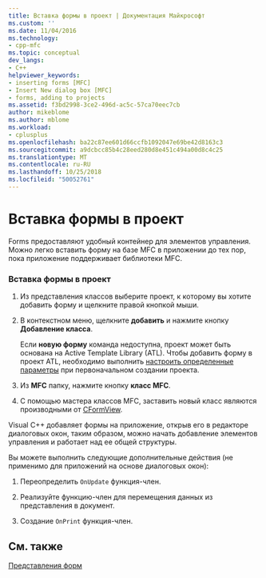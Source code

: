 ```yaml
---
title: Вставка формы в проект | Документация Майкрософт
ms.custom: ''
ms.date: 11/04/2016
ms.technology:
- cpp-mfc
ms.topic: conceptual
dev_langs:
- C++
helpviewer_keywords:
- inserting forms [MFC]
- Insert New dialog box [MFC]
- forms, adding to projects
ms.assetid: f3bd2998-3ce2-496d-ac5c-57ca70eec7cb
author: mikeblome
ms.author: mblome
ms.workload:
- cplusplus
ms.openlocfilehash: ba22c87ee601d66ccfb1092047e69be42d8163c3
ms.sourcegitcommit: a9dcbcc85b4c28eed280d8e451c494a00d8c4c25
ms.translationtype: MT
ms.contentlocale: ru-RU
ms.lasthandoff: 10/25/2018
ms.locfileid: "50052761"
---
```

# <a name="inserting-a-form-into-a-project"></a>Вставка формы в проект

Forms предоставляют удобный контейнер для элементов управления. Можно легко вставить форму на базе MFC в приложении до тех пор, пока приложение поддерживает библиотеки MFC.

### <a name="to-insert-a-form-into-your-project"></a>Вставка формы в проект

1. Из представления классов выберите проект, к которому вы хотите добавить форму и щелкните правой кнопкой мыши.

1. В контекстном меню, щелкните **добавить** и нажмите кнопку **Добавление класса**.

   Если **новую форму** команда недоступна, проект может быть основана на Active Template Library (ATL). Чтобы добавить форму в проект ATL, необходимо выполнить [настроить определенные параметры](../atl/reference/application-settings-atl-project-wizard.md) при первоначальном создании проекта.

1. Из **MFC** папку, нажмите кнопку **класс MFC**.

1. С помощью мастера классов MFC, заставить новый класс являются производными от [CFormView](../mfc/reference/cformview-class.md).

Visual C++ добавляет формы на приложение, открыв его в редакторе диалоговых окон, таким образом, можно начать добавление элементов управления и работает над ее общей структуры.

Вы можете выполнить следующие дополнительные действия (не применимо для приложений на основе диалоговых окон):

1. Переопределить `OnUpdate` функция-член.

1. Реализуйте функцию-член для перемещения данных из представления в документ.

1. Создание `OnPrint` функция-член.

## <a name="see-also"></a>См. также

[Представления форм](../mfc/form-views-mfc.md)


